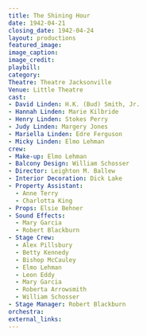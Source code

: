 ```yaml
---
title: The Shining Hour
date: 1942-04-21
closing_date: 1942-04-24
layout: productions
featured_image:
image_caption:
image_credit:
playbill:
category:
Theatre: Theatre Jacksonville
Venue: Little Theatre
cast:
- David Linden: H.K. (Bud) Smith, Jr.
- Hannah Linden: Marie Kilbride
- Henry Linden: Stokes Perry
- Judy Linden: Margery Jones
- Mariella Linden: Edre Ferguson
- Micky Linden: Elmo Lehman
crew:
- Make-up: Elmo Lehman
- Balcony Design: William Schosser
- Director: Leighton M. Ballew
- Interior Decoration: Dick Lake
- Property Assistant:
  - Anne Terry
  - Charlotta King
- Props: Elsie Behner
- Sound Effects:
  - Mary Garcia
  - Robert Blackburn
- Stage Crew:
  - Alex Pillsbury
  - Betty Kennedy
  - Bishop McCauley
  - Elmo Lehman
  - Leon Eddy
  - Mary Garcia
  - Roberta Arrowsmith
  - William Schosser
- Stage Manager: Robert Blackburn
orchestra:
external_links:
---
```


